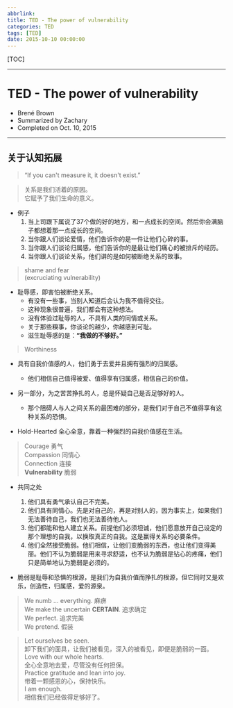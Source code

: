 ```yaml
---
abbrlink: 
title: TED - The power of vulnerability
categories: TED
tags: [TED]
date: 2015-10-10 00:00:00
---
```


[TOC]

---

# TED - The power of vulnerability    

- Brené Brown 
- Summarized by Zachary 
- Completed on Oct. 10, 2015      

---     

## 关于认知拓展   
> “If you can't measure it, it doesn't exist.”      

> 关系是我们活着的原因。   
> 它赋予了我们生命的意义。      

- 例子    
    1. 当上司跟下属说了37个做的好的地方，和一点成长的空间。然后你会满脑子都想着那一点成长的空间。       
    2. 当你跟人们谈论爱情，他们告诉你的是一件让他们心碎的事。      
    3. 当你跟人们谈论归属感，他们告诉你的是最让他们痛心的被排斥的经历。     
    4. 当你跟人们谈论关系，他们讲的是如何被断绝关系的故事。   

> shame and fear    
> (excruciating vulnerability)      

- 耻辱感，即害怕被断绝关系。     
    - 有没有一些事，当别人知道后会认为我不值得交往。   
    - 这种现象很普遍，我们都会有这种想法。    
    - 没有体验过耻辱的人，不具有人类的同情或关系。    
    - 关于那些糗事，你谈论的越少，你越感到可耻。     
    - 滋生耻辱感的是：**“我做的不够好。”**     

> Worthiness    
- 具有自我价值感的人，他们勇于去爱并且拥有强烈的归属感。
    - 他们相信自己值得被爱、值得享有归属感，相信自己的价值。               
- 另一部分，为之苦苦挣扎的人，总是怀疑自己是否足够好的人。        
    - 那个阻碍人与人之间关系的最困难的部分，是我们对于自己不值得享有这种关系的恐惧。      

- Hold-Hearted 全心全意，靠着一种强烈的自我价值感在生活。    

> Courage 勇气   
> Compassion 同情心     
> Connection 连接    
> **Vulnerability** 脆弱 

- 共同之处      
    1. 他们具有勇气承认自己不完美。     
    2. 他们具有同情心。先是对自己的，再是对别人的，因为事实上，如果我们无法善待自己，我们也无法善待他人。    
    3. 他们都能和他人建立关系。前提他们必须坦诚，他们愿意放开自己设定的那个理想的自我，以换取真正的自我。这是赢得关系的必要条件。    
    4. 他们全然接受脆弱。他们相信，让他们变脆弱的东西，也让他们变得美丽。他们不认为脆弱是用来寻求舒适，也不认为脆弱是钻心的疼痛，他们只是简单地认为脆弱是必须的。    


- 脆弱是耻辱和恐惧的根源，是我们为自我价值而挣扎的根源，但它同时又是欢乐，创造性，归属感，爱的源泉。         

> We numb ... everything. 麻痹          
> We make the uncertain **CERTAIN**. 追求确定    
> We perfect. 追求完美     
> We pretend. 假装   

> Let ourselves be seen.    
> 卸下我们的面具，让我们被看见，深入的被看见，即便是脆弱的一面。       
> Love with our whole hearts.       
> 全心全意地去爱，尽管没有任何担保。         
> Practice gratitude and lean into joy.     
> 带着一颗感恩的心，保持快乐。    
> I am enough.  
> 相信我们已经做得足够好了。


